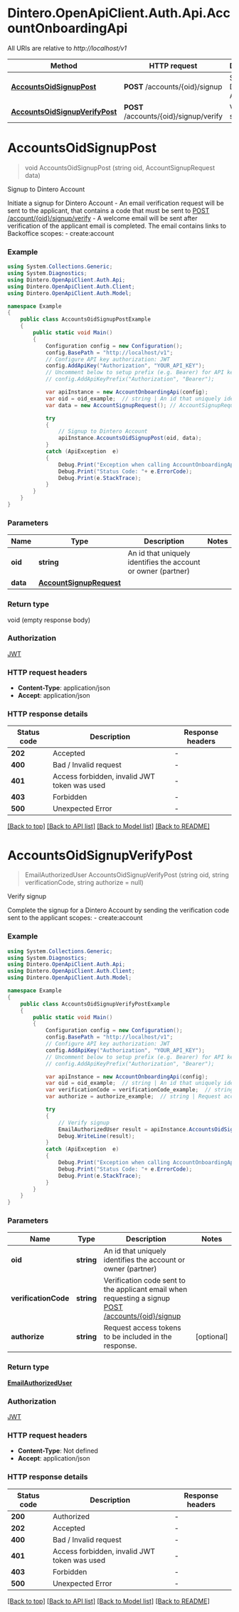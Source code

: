 # Dintero.OpenApiClient.Auth.Api.AccountOnboardingApi

All URIs are relative to *http://localhost/v1*

Method | HTTP request | Description
------------- | ------------- | -------------
[**AccountsOidSignupPost**](AccountOnboardingApi.md#accountsoidsignuppost) | **POST** /accounts/{oid}/signup | Signup to Dintero Account
[**AccountsOidSignupVerifyPost**](AccountOnboardingApi.md#accountsoidsignupverifypost) | **POST** /accounts/{oid}/signup/verify | Verify signup


<a name="accountsoidsignuppost"></a>
# **AccountsOidSignupPost**
> void AccountsOidSignupPost (string oid, AccountSignupRequest data)

Signup to Dintero Account

Initiate a signup for Dintero Account  - An email verification request will be sent to the applicant,   that contains a code that must be sent to   [POST /account/{oid}/signup/verify](#operation/accounts_oid_signup_verify_post)  - A welcome email will be sent after verification of the applicant email   is completed. The email contains links to Backoffice  scopes: - create:account 

### Example
```csharp
using System.Collections.Generic;
using System.Diagnostics;
using Dintero.OpenApiClient.Auth.Api;
using Dintero.OpenApiClient.Auth.Client;
using Dintero.OpenApiClient.Auth.Model;

namespace Example
{
    public class AccountsOidSignupPostExample
    {
        public static void Main()
        {
            Configuration config = new Configuration();
            config.BasePath = "http://localhost/v1";
            // Configure API key authorization: JWT
            config.AddApiKey("Authorization", "YOUR_API_KEY");
            // Uncomment below to setup prefix (e.g. Bearer) for API key, if needed
            // config.AddApiKeyPrefix("Authorization", "Bearer");

            var apiInstance = new AccountOnboardingApi(config);
            var oid = oid_example;  // string | An id that uniquely identifies the account or owner (partner) 
            var data = new AccountSignupRequest(); // AccountSignupRequest | 

            try
            {
                // Signup to Dintero Account
                apiInstance.AccountsOidSignupPost(oid, data);
            }
            catch (ApiException  e)
            {
                Debug.Print("Exception when calling AccountOnboardingApi.AccountsOidSignupPost: " + e.Message );
                Debug.Print("Status Code: "+ e.ErrorCode);
                Debug.Print(e.StackTrace);
            }
        }
    }
}
```

### Parameters

Name | Type | Description  | Notes
------------- | ------------- | ------------- | -------------
 **oid** | **string**| An id that uniquely identifies the account or owner (partner)  | 
 **data** | [**AccountSignupRequest**](AccountSignupRequest.md)|  | 

### Return type

void (empty response body)

### Authorization

[JWT](../README.md#JWT)

### HTTP request headers

 - **Content-Type**: application/json
 - **Accept**: application/json


### HTTP response details
| Status code | Description | Response headers |
|-------------|-------------|------------------|
| **202** | Accepted |  -  |
| **400** | Bad / Invalid request |  -  |
| **401** | Access forbidden, invalid JWT token was used |  -  |
| **403** | Forbidden |  -  |
| **500** | Unexpected Error |  -  |

[[Back to top]](#) [[Back to API list]](../README.md#documentation-for-api-endpoints) [[Back to Model list]](../README.md#documentation-for-models) [[Back to README]](../README.md)

<a name="accountsoidsignupverifypost"></a>
# **AccountsOidSignupVerifyPost**
> EmailAuthorizedUser AccountsOidSignupVerifyPost (string oid, string verificationCode, string authorize = null)

Verify signup

Complete the signup for a Dintero Account by sending the verification code sent to the applicant  scopes: - create:account 

### Example
```csharp
using System.Collections.Generic;
using System.Diagnostics;
using Dintero.OpenApiClient.Auth.Api;
using Dintero.OpenApiClient.Auth.Client;
using Dintero.OpenApiClient.Auth.Model;

namespace Example
{
    public class AccountsOidSignupVerifyPostExample
    {
        public static void Main()
        {
            Configuration config = new Configuration();
            config.BasePath = "http://localhost/v1";
            // Configure API key authorization: JWT
            config.AddApiKey("Authorization", "YOUR_API_KEY");
            // Uncomment below to setup prefix (e.g. Bearer) for API key, if needed
            // config.AddApiKeyPrefix("Authorization", "Bearer");

            var apiInstance = new AccountOnboardingApi(config);
            var oid = oid_example;  // string | An id that uniquely identifies the account or owner (partner) 
            var verificationCode = verificationCode_example;  // string | Verification code sent to the applicant email when requesting a signup [POST /accounts/{oid}/signup](#operation/accounts_oid_signup_post) 
            var authorize = authorize_example;  // string | Request access tokens to be included in the response.  (optional) 

            try
            {
                // Verify signup
                EmailAuthorizedUser result = apiInstance.AccountsOidSignupVerifyPost(oid, verificationCode, authorize);
                Debug.WriteLine(result);
            }
            catch (ApiException  e)
            {
                Debug.Print("Exception when calling AccountOnboardingApi.AccountsOidSignupVerifyPost: " + e.Message );
                Debug.Print("Status Code: "+ e.ErrorCode);
                Debug.Print(e.StackTrace);
            }
        }
    }
}
```

### Parameters

Name | Type | Description  | Notes
------------- | ------------- | ------------- | -------------
 **oid** | **string**| An id that uniquely identifies the account or owner (partner)  | 
 **verificationCode** | **string**| Verification code sent to the applicant email when requesting a signup [POST /accounts/{oid}/signup](#operation/accounts_oid_signup_post)  | 
 **authorize** | **string**| Request access tokens to be included in the response.  | [optional] 

### Return type

[**EmailAuthorizedUser**](EmailAuthorizedUser.md)

### Authorization

[JWT](../README.md#JWT)

### HTTP request headers

 - **Content-Type**: Not defined
 - **Accept**: application/json


### HTTP response details
| Status code | Description | Response headers |
|-------------|-------------|------------------|
| **200** | Authorized |  -  |
| **202** | Accepted |  -  |
| **400** | Bad / Invalid request |  -  |
| **401** | Access forbidden, invalid JWT token was used |  -  |
| **403** | Forbidden |  -  |
| **500** | Unexpected Error |  -  |

[[Back to top]](#) [[Back to API list]](../README.md#documentation-for-api-endpoints) [[Back to Model list]](../README.md#documentation-for-models) [[Back to README]](../README.md)

